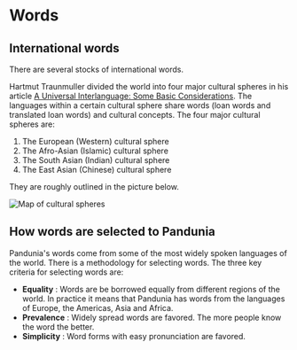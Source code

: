 Words
=====

International words
-------------------

There are several stocks of international words.

Hartmut Traunmuller divided the world into four major cultural spheres in his article [A Universal Interlanguage: Some Basic Considerations](http://www.ling.su.se/staff/hartmut/UIL.pdf). The languages within a certain cultural sphere share words (loan words and translated loan words) and cultural concepts. The four major cultural spheres are:

1. The European (Western) cultural sphere
2. The Afro-Asian (Islamic) cultural sphere
3. The South Asian (Indian) cultural sphere
4. The East Asian (Chinese) cultural sphere

They are roughly outlined in the picture below.

![](http://www.pandunia.info/kuvat/linguisticspheres.gif "Map of cultural spheres")



How words are selected to Pandunia
----------------------------------

Pandunia's words come from some of the most widely spoken languages of the world. There is a methodology for selecting words. The three key criteria for selecting words are:

- **Equality** : Words are be borrowed equally from different regions of the world. In practice it means that Pandunia has words from the languages of Europe, the Americas, Asia and Africa.
- **Prevalence** : Widely spread words are favored. The more people know the word the better.
- **Simplicity** : Word forms with easy pronunciation are favored.



